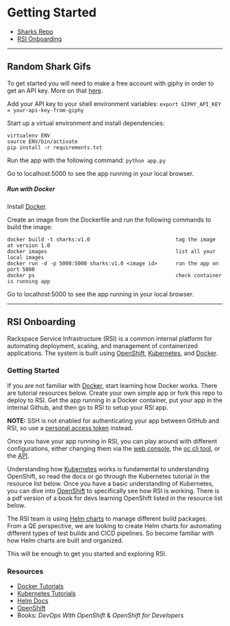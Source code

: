 # Getting Started
- [Sharks Repo](#random-shark-gifs)
- [RSI Onboarding](#rsi-onboarding)

***

## Random Shark Gifs
To get started you will need to make a free account with giphy in order to get an API key. More on that [here](https://developers.giphy.com/docs/).

Add your API key to your shell environment variables: 
`export GIPHY_API_KEY = your-api-key-from-giphy`

Start up a virtual environment and install dependencies:
```
virtualenv ENV
source ENV/bin/activate
pip install -r requirements.txt
```

Run the app with the following command:
`python app.py`

Go to localhost:5000 to see the app running in your local browser.

##### Run with Docker
Install [Docker](https://docs.docker.com/engine/installation/).

Create an image from the Dockerfile and run the following commands to build the image:
```
docker build -t sharks:v1.0                            tag the image at version 1.0
docker images                                          list all your local images
docker run -d -p 5000:5000 sharks:v1.0 <image id>      run the app on port 5000
docker ps                                              check container is running app
```

Go to localhost:5000 to see the app running in your local browser.

***

## RSI Onboarding
Rackspace Service Infrastructure (RSI) is a common internal platform for automating deployment, scaling, and management of containerized applications. The system is built using [OpenShift](https://docs.openshift.org/latest/welcome/index.html), [Kubernetes](https://kubernetes.io/docs/home/), and [Docker](https://docs.docker.com/).

### Getting Started
If you are not familiar with [Docker](https://docs.docker.com/), start learning how Docker works. There are tutorial resources below. Create your own simple app or fork this repo to deploy to RSI. Get the app running in a Docker container, put your app in the internal Github, and then go to RSI to setup your RSI app.

**NOTE:** SSH is not enabled for authenticating your app between GitHub and RSI, so use a [personal access token](https://github.com/blog/1509-personal-api-tokens) instead.

Once you have your app running in RSI, you can play around with different configurations, either changing them via the [web console](https://docs.openshift.org/latest/getting_started/developers_console.html#getting-started-developers-console), the [oc cli tool](https://docs.openshift.org/latest/getting_started/developers_cli.html), or the [API](https://docs.openshift.org/latest/rest_api/index.html).

Understanding how [Kubernetes](https://github.com/kubernetes) works is fundamental to understanding OpenShift, so read the docs or go through the Kubernetes tutorial in the resource list below. Once you have a basic understanding of Kubernetes, you can dive into [OpenShift](https://docs.openshift.org/latest/getting_started/index.html) to specifically see how RSI is working. There is a pdf version of a book for devs learning OpenShift listed in the resource list below.

The RSI team is using [Helm charts](https://docs.helm.sh/developing_charts/) to manage different build packages. From a QE perspective, we are looking to create Helm charts for automating different types of test builds and CICD pipelines. So become familiar with how Helm charts are built and organized.

This will be enough to get you started and exploring RSI.

### Resources
- [Docker Tutorials](https://www.youtube.com/playlist?list=PLkA60AVN3hh_6cAz8TUGtkYbJSL2bdZ4h)
- [Kubernetes Tutorials](https://kubernetes.io/docs/tutorials/kubernetes-basics/)
- [Helm Docs](https://docs.helm.sh/using_helm/#quickstart-guide)
- [OpenShift](https://docs.openshift.org/latest/getting_started/index.html)
- Books: _DevOps With OpenShift_ & _OpenShift for Developers_
